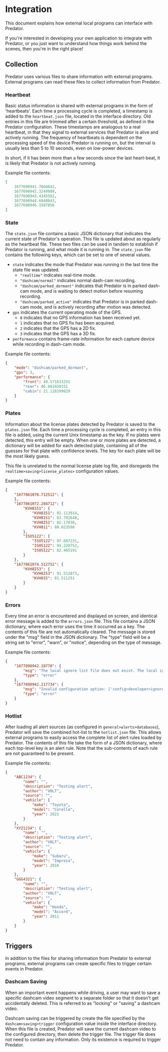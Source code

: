 # Integration

This document explains how external local programs can interface with Predator.

If you're interested in developing your own application to integrate with Predator, or you just want to understand how things work behind the scenes, then you're in the right place!


## Collection

Predator uses various files to share information with external programs. External programs can read these files to collect information from Predator.

### Heartbeat

Basic status information is shared with external programs in the form of 'heartbeats'. Each time a processing cycle is completed, a timestamp is added to the `heartbeat.json` file, located in the interface directory. Old entries in this file are trimmed after a certain threshold, as defined in the Predator configuration. These timestamps are analogous to a real heartbeat, in that they signal to external services that Predator is alive and actively running. The frequency of heartbeats is dependent on the processing speed of the device Predator is running on, but the interval is usually less than 5 to 10 seconds, even on low-power devices.

In short, if it has been more than a few seconds since the last heart-beat, it is likely that Predator is not actively running.

Example file contents:

```json
[
    1677690941.7604642,
    1677690942.3249989,
    1677690943.4345562,
    1677690944.6840843,
    1677690946.1587856
]
```


### State

The `state.json` file contains a basic JSON dictionary that indicates the current state of Predator's operation. This file is updated about as regularly as the heartbeat file. These two files can be used in tandem to establish if Predator is running, and what mode it is running in. The `state.json` file contains the following keys, which can be set to one of several values.
- `state` indicates the mode that Predator was running in the last time the state file was updated.
    - `"realtime"` indicates real-time mode.
    - `"dashcam/normal"` indicates normal dash-cam recording.
    - `"dashcam/parked_dormant"` indicates that Predator is in parked dash-cam mode, and is waiting to detect motion before resuming recording.
    - `"dashcam/parked_active"` indicates that Predator is in parked dash-cam mode, and is actively recording after motion was detected.
- `gps` indicates the current operating mode of the GPS.
    - `0` indicates that no GPS information has been received yet.
    - `1` indicates that no GPS fix has been acquired.
    - `2` indicates that the GPS has a 2D fix.
    - `3` indicates that the GPS has a 3D fix.
- `performance` contains frame-rate information for each capture device while recording in dash-cam mode.

Example file contents:
```json
{
    "mode": "dashcam/parked_dormant",
    "gps": 3,
    "performance": {
        "front": 49.571633251
        "rear": 46.661928151
        "cabin": 21.128199629
    }
}
```


### Plates

Information about the license plates detected by Predator is saved to the `plates.json` file. Each time a processing cycle is completed, an entry in this file is added, using the current Unix timestamp as the key. If no plates were detected, this entry will be empty. When one or more plates are detected, a dictionary will be added for each detected plate, containing all of the guesses for that plate with confidence levels. The key for each plate will be the most likely guess.

This file is unrelated to the normal license plate log file, and disregards the `realtime>saving>license_plates>` configuration values.

Example file contents:

```json
{
    "1677861070.712512": {
    },
    "1677861072.284712": {
        "KVH8151": {
            "KVH8151": 92.113914,
            "KVH81S1": 83.792648,
            "KVH8I51": 82.17038,
            "KVH811": 80.023598
        },
        "ISO5122": {
            "ISO5122": 97.697231,
            "IS05122": 94.220752,
            "IS05I22": 82.465191
        }
    }, 
    "1677861074.512752": {
        "KVH8I53": {
            "KVH8I53": 91.512873,
            "KVH81S": 81.511251
        }
    }
}
```


### Errors

Every time an error is encountered and displayed on screen, and identical error message is added to the `errors.json` file. This file contains a JSON dictionary, where each error uses the time it occurred as a key. The contents of this file are not automatically cleared. The message is stored under the "msg" field in the JSON dictionary. The "type" field will be a string set to "error", "warn", or "notice", depending on the type of message.

Example file contents:

```JSON
{
    "1677890942.18778": {
        "msg": "The local ignore list file does not exist. The local ignore list is disabled.",
        "type": "error"
    },
    "1677890942.217734": {
        "msg": "Invalid configuration option: ['config>developer>ignore_list>local_file']",
        "type": "error"
    }
}
```


### Hotlist

After loading all alert sources (as configured in `general>alerts>databases`), Predator will save the combined hot-list to the `hotlist.json` file. This allows external programs to easily access the complete list of alert rules loaded by Predator. The contents of this file take the form of a JSON dictionary, where each top-level key is an alert rule. Note that the sub-contents of each rule are not guaranteed to be present.

Example file contents:
```JSON
{
    "ABC1234": {
        "name": "",
        "description": "Testing alert",
        "author": "V0LT",
        "source": "",
        "vehicle": {
            "make": "Toyota",
            "model": "Corolla",
            "year": 2021
        }
    },
    "XYZ1234": {
        "name": "",
        "description": "Testing alert",
        "author": "V0LT",
        "source": "",
        "vehicle": {
            "make": "Subaru",
            "model": "Impreza",
            "year": 2016
        }
    },
    "GGG4321": {
        "name": "",
        "description": "Testing alert",
        "author": "V0LT",
        "source": "",
        "vehicle": {
            "make": "Honda",
            "model": "Accord",
            "year": 2011
        }
    }
}
```


## Triggers

In addition to the files for sharing information from Predator to external programs, external programs can create specific files to trigger certain events in Predator.

### Dashcam Saving

When an important event happens while driving, a user may want to save a specific dashcam video segment to a separate folder so that it doesn't get accidentally deleted. This is referred to as "locking" or "saving" a dashcam video.

Dashcam saving can be triggered by create the file specified by the `dashcam>saving>trigger` configuration value inside the interface directory. When this file is created, Predator will save the current dashcam video to the configured directory, then delete the trigger file. The trigger file does not need to contain any information. Only its existence is required to trigger Predator.

